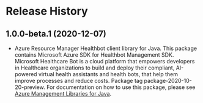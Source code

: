 # Release History

## 1.0.0-beta.1 (2020-12-07)

- Azure Resource Manager Healthbot client library for Java. This package contains Microsoft Azure SDK for Healthbot Management SDK. Microsoft Healthcare Bot is a cloud platform that empowers developers in Healthcare organizations to build and deploy their compliant, AI-powered virtual health assistants and health bots, that help them improve processes and reduce costs. Package tag package-2020-10-20-preview. For documentation on how to use this package, please see [Azure Management Libraries for Java](https://aka.ms/azsdk/java/mgmt).